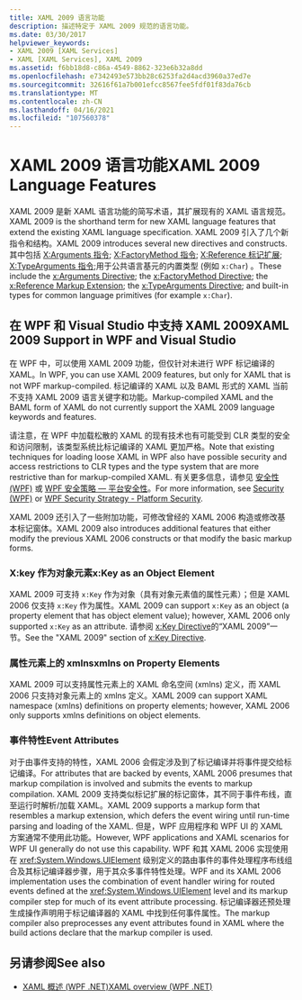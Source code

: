 ```yaml
---
title: XAML 2009 语言功能
description: 描述特定于 XAML 2009 规范的语言功能。
ms.date: 03/30/2017
helpviewer_keywords:
- XAML 2009 [XAML Services]
- XAML [XAML Services], XAML 2009
ms.assetid: f6bb18d8-c86a-4549-8862-323e6b32a8dd
ms.openlocfilehash: e7342493e573bb28c6253fa2d4acd3960a37ed7e
ms.sourcegitcommit: 32616f61a7b001efcc8567fee5fdf01f83da76cb
ms.translationtype: MT
ms.contentlocale: zh-CN
ms.lasthandoff: 04/16/2021
ms.locfileid: "107560378"
---
```

# <a name="xaml-2009-language-features"></a><span data-ttu-id="58f37-103">XAML 2009 语言功能</span><span class="sxs-lookup"><span data-stu-id="58f37-103">XAML 2009 Language Features</span></span>
<span data-ttu-id="58f37-104">XAML 2009 是新 XAML 语言功能的简写术语，其扩展现有的 XAML 语言规范。</span><span class="sxs-lookup"><span data-stu-id="58f37-104">XAML 2009 is the shorthand term for new XAML language features that extend the existing XAML language specification.</span></span> <span data-ttu-id="58f37-105">XAML 2009 引入了几个新指令和结构。</span><span class="sxs-lookup"><span data-stu-id="58f37-105">XAML 2009 introduces several new directives and constructs.</span></span> <span data-ttu-id="58f37-106">其中包括 [X:Arguments 指令](xarguments-directive.md); [X:FactoryMethod 指令](xfactorymethod-directive.md); [X:Reference 标记扩展](xreference-markup-extension.md); [X:TypeArguments 指令](xtypearguments-directive.md);用于公共语言基元的内置类型 (例如 `x:Char`) 。</span><span class="sxs-lookup"><span data-stu-id="58f37-106">These include the [x:Arguments Directive](xarguments-directive.md); the [x:FactoryMethod Directive](xfactorymethod-directive.md); the [x:Reference Markup Extension](xreference-markup-extension.md); the [x:TypeArguments Directive](xtypearguments-directive.md); and built-in types for common language primitives (for example `x:Char`).</span></span>

## <a name="xaml-2009-support-in-wpf-and-visual-studio"></a><span data-ttu-id="58f37-107">在 WPF 和 Visual Studio 中支持 XAML 2009</span><span class="sxs-lookup"><span data-stu-id="58f37-107">XAML 2009 Support in WPF and Visual Studio</span></span>

<span data-ttu-id="58f37-108">在 WPF 中，可以使用 XAML 2009 功能，但仅针对未进行 WPF 标记编译的 XAML。</span><span class="sxs-lookup"><span data-stu-id="58f37-108">In WPF, you can use XAML 2009 features, but only for XAML that is not WPF markup-compiled.</span></span> <span data-ttu-id="58f37-109">标记编译的 XAML 以及 BAML 形式的 XAML 当前不支持 XAML 2009 语言关键字和功能。</span><span class="sxs-lookup"><span data-stu-id="58f37-109">Markup-compiled XAML and the BAML form of XAML do not currently support the XAML 2009 language keywords and features.</span></span>

<span data-ttu-id="58f37-110">请注意，在 WPF 中加载松散的 XAML 的现有技术也有可能受到 CLR 类型的安全和访问限制，该类型系统比标记编译的 XAML 更加严格。</span><span class="sxs-lookup"><span data-stu-id="58f37-110">Note that existing techniques for loading loose XAML in WPF also have possible security and access restrictions to CLR types and the type system that are more restrictive than for markup-compiled XAML.</span></span> <span data-ttu-id="58f37-111">有关更多信息，请参见 [安全性 (WPF)](../framework/wpf/security-wpf.md) 或 [WPF 安全策略 — 平台安全性](../framework/wpf/wpf-security-strategy-platform-security.md)。</span><span class="sxs-lookup"><span data-stu-id="58f37-111">For more information, see [Security (WPF)](../framework/wpf/security-wpf.md) or [WPF Security Strategy - Platform Security](../framework/wpf/wpf-security-strategy-platform-security.md).</span></span>

<span data-ttu-id="58f37-112">XAML 2009 还引入了一些附加功能，可修改曾经的 XAML 2006 构造或修改基本标记窗体。</span><span class="sxs-lookup"><span data-stu-id="58f37-112">XAML 2009 also introduces additional features that either modify the previous XAML 2006 constructs or that modify the basic markup forms.</span></span>

### <a name="xkey-as-an-object-element"></a><span data-ttu-id="58f37-113">X:key 作为对象元素</span><span class="sxs-lookup"><span data-stu-id="58f37-113">x:Key as an Object Element</span></span>

<span data-ttu-id="58f37-114">XAML 2009 可支持 `x:Key` 作为对象（具有对象元素值的属性元素）；但是 XAML 2006 仅支持 `x:Key` 作为属性。</span><span class="sxs-lookup"><span data-stu-id="58f37-114">XAML 2009 can support `x:Key` as an object (a property element that has object element value); however, XAML 2006 only supported `x:Key` as an attribute.</span></span> <span data-ttu-id="58f37-115">请参阅 [x:Key Directive](xkey-directive.md)的“XAML 2009”一节。</span><span class="sxs-lookup"><span data-stu-id="58f37-115">See the "XAML 2009" section of [x:Key Directive](xkey-directive.md).</span></span>

### <a name="xmlns-on-property-elements"></a><span data-ttu-id="58f37-116">属性元素上的 xmlns</span><span class="sxs-lookup"><span data-stu-id="58f37-116">xmlns on Property Elements</span></span>

<span data-ttu-id="58f37-117">XAML 2009 可以支持属性元素上的 XAML 命名空间 (xmlns) 定义，而 XAML 2006 只支持对象元素上的 xmlns 定义。</span><span class="sxs-lookup"><span data-stu-id="58f37-117">XAML 2009 can support XAML namespace (xmlns) definitions on property elements; however, XAML 2006 only supports xmlns definitions on object elements.</span></span>

### <a name="event-attributes"></a><span data-ttu-id="58f37-118">事件特性</span><span class="sxs-lookup"><span data-stu-id="58f37-118">Event Attributes</span></span>

<span data-ttu-id="58f37-119">对于由事件支持的特性，XAML 2006 会假定涉及到了标记编译并将事件提交给标记编译。</span><span class="sxs-lookup"><span data-stu-id="58f37-119">For attributes that are backed by events, XAML 2006 presumes that markup compilation is involved and submits the events to markup compilation.</span></span> <span data-ttu-id="58f37-120">XAML 2009 支持类似标记扩展的标记窗体，其不同于事件布线，直至运行时解析/加载 XAML。</span><span class="sxs-lookup"><span data-stu-id="58f37-120">XAML 2009 supports a markup form that resembles a markup extension, which defers the event wiring until run-time parsing and loading of the XAML.</span></span> <span data-ttu-id="58f37-121">但是，WPF 应用程序和 WPF UI 的 XAML 方案通常不使用此功能。</span><span class="sxs-lookup"><span data-stu-id="58f37-121">However, WPF applications and XAML scenarios for WPF UI generally do not use this capability.</span></span> <span data-ttu-id="58f37-122">WPF 和其 XAML 2006 实现使用在 <xref:System.Windows.UIElement> 级别定义的路由事件的事件处理程序布线组合及其标记编译器步骤，用于其众多事件特性处理。</span><span class="sxs-lookup"><span data-stu-id="58f37-122">WPF and its XAML 2006 implementation uses the combination of event handler wiring for routed events defined at the <xref:System.Windows.UIElement> level and its markup compiler step for much of its event attribute processing.</span></span> <span data-ttu-id="58f37-123">标记编译器还预处理生成操作声明用于标记编译器的 XAML 中找到任何事件属性。</span><span class="sxs-lookup"><span data-stu-id="58f37-123">The markup compiler also preprocesses any event attributes found in XAML where the build actions declare that the markup compiler is used.</span></span>

## <a name="see-also"></a><span data-ttu-id="58f37-124">另请参阅</span><span class="sxs-lookup"><span data-stu-id="58f37-124">See also</span></span>

- [<span data-ttu-id="58f37-125">XAML 概述 (WPF .NET)</span><span class="sxs-lookup"><span data-stu-id="58f37-125">XAML overview (WPF .NET)</span></span>](../net/wpf/xaml/index.md)
